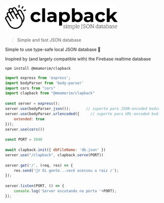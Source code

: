 <img src="./assets/logo600.png" alt="clapback" title="clapback" height="80" />

###
> Simple and fast JSON database


Simple to use type-safe local JSON database 🦉

Inspired by (and largely compatible with) the Firebase realtime database


~~~bash
npm install @mmamorim/clapback
~~~

~~~js
import express from 'express';
import bodyParser from 'body-parser'
import cors from "cors"
import clapback from "@mmamorim/clapback"

const server = express();
server.use(bodyParser.json());       // suporte para JSON-encoded bodies
server.use(bodyParser.urlencoded({     // suporte para URL-encoded bodies
    extended: true
}));
server.use(cors())

const PORT = 3040

await clapback.init({ dbFileName: 'db.json' })
server.use("/clapback", clapback.serve(PORT))

server.get('/', (req, res) => {
    res.send('🙋‍♂️ Oi gente...você acessou a raiz /');
});

server.listen(PORT, () => {
    console.log('Server escutando na porta '+PORT);
});
~~~